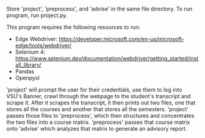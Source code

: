 Store 'project', 'preprocess', and 'advise' in the same file directory.
To run program, run project.py.

This program requires the following resources to run:
  - Edge Webdriver: https://developer.microsoft.com/en-us/microsoft-edge/tools/webdriver/
  - Selenium 4: https://www.selenium.dev/documentation/webdriver/getting_started/install_library/
  - Pandas
  - Openpyxl

'project' will prompt the user for their credentials, use them to log into VSU's Banner, crawl through the webpage to the student's transcript and scrape it. After it scrapes the transcript, it then prints out two files, one that stores all the courses and another that stores all the semesters. 'project' passes those files to 'preprocess', which then structures and concentrates the two files into a course matrix. 'preprocess' passes that course matrix onto 'advise' which analyzes that matrix to generate an advisory report.

